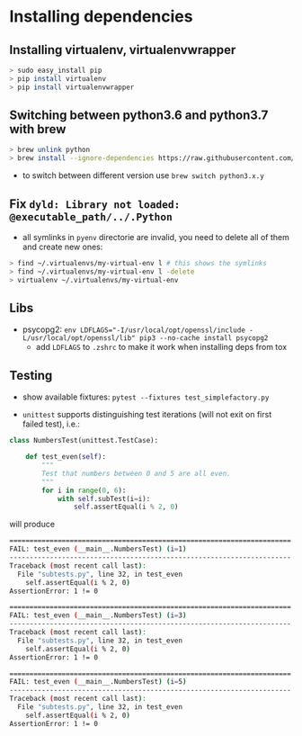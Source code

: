 # Installing dependencies

## Installing virtualenv, virtualenvwrapper

```bash
> sudo easy_install pip
> pip install virtualenv
> pip install virtualenvwrapper
```

## Switching between python3.6 and python3.7 with brew

```bash
> brew unlink python
> brew install --ignore-dependencies https://raw.githubusercontent.com/Homebrew/homebrew-core/f2a764ef944b1080be64bd88dca9a1d80130c558/Formula/python.rb
```

* to switch between different version use `brew switch python3.x.y`

## Fix ``dyld: Library not loaded: @executable_path/../.Python``

* all symlinks in `pyenv` directorie are invalid,
  you need to delete all of them and create new ones:

```bash
> find ~/.virtualenvs/my-virtual-env l # this shows the symlinks
> find ~/.virtualenvs/my-virtual-env l -delete
> virtualenv ~/.virtualenvs/my-virtual-env
```

## Libs

* psycopg2: `env LDFLAGS="-I/usr/local/opt/openssl/include -L/usr/local/opt/openssl/lib" pip3 --no-cache install psycopg2`
  * add `LDFLAGS` to `.zshrc` to make it work when installing deps from tox 

## Testing

* show available fixtures: `pytest --fixtures test_simplefactory.py`

* `unittest` supports distinguishing test iterations (will not exit on first failed test), i.e.:

```python
class NumbersTest(unittest.TestCase):

    def test_even(self):
        """
        Test that numbers between 0 and 5 are all even.
        """
        for i in range(0, 6):
            with self.subTest(i=i):
                self.assertEqual(i % 2, 0)
```

will produce

```bash
======================================================================
FAIL: test_even (__main__.NumbersTest) (i=1)
----------------------------------------------------------------------
Traceback (most recent call last):
  File "subtests.py", line 32, in test_even
    self.assertEqual(i % 2, 0)
AssertionError: 1 != 0

======================================================================
FAIL: test_even (__main__.NumbersTest) (i=3)
----------------------------------------------------------------------
Traceback (most recent call last):
  File "subtests.py", line 32, in test_even
    self.assertEqual(i % 2, 0)
AssertionError: 1 != 0

======================================================================
FAIL: test_even (__main__.NumbersTest) (i=5)
----------------------------------------------------------------------
Traceback (most recent call last):
  File "subtests.py", line 32, in test_even
    self.assertEqual(i % 2, 0)
AssertionError: 1 != 0
```
